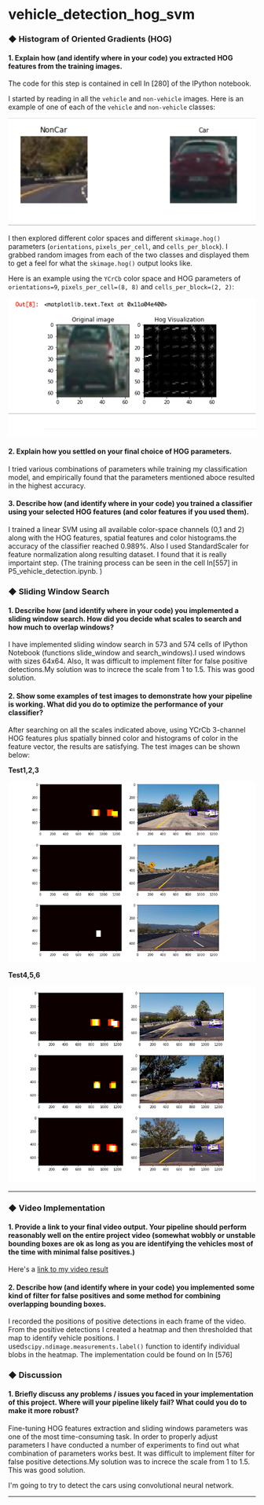 # vehicle_detection_hog_svm


### ◆ Histogram of Oriented Gradients (HOG)
#### 1. Explain how (and identify where in your code) you extracted HOG features from the training images.

The code for this step is contained in cell In [280] of the IPython notebook.

I started by reading in all the `vehicle` and `non-vehicle` images.  Here is an example of one of each of the `vehicle` and `non-vehicle` classes:

![alt text][image1]

I then explored different color spaces and different `skimage.hog()` parameters (`orientations`, `pixels_per_cell`, and `cells_per_block`).  I grabbed random images from each of the two classes and displayed them to get a feel for what the `skimage.hog()` output looks like.

Here is an example using the `YCrCb` color space and HOG parameters of `orientations=9`, `pixels_per_cell=(8, 8)` and `cells_per_block=(2, 2)`:


![alt text][image2]

#### 2. Explain how you settled on your final choice of HOG parameters.

I tried various combinations of parameters while training my classification model, and empirically found that the parameters mentioned aboce resulted in the highest accuracy.

#### 3. Describe how (and identify where in your code) you trained a classifier using your selected HOG features (and color features if you used them).

I trained a linear SVM using all available color-space channels (0,1 and 2) along with the HOG features, spatial features and color histograms.the accuracy of the classifier reached 0.989%. Also I used StandardScaler for feature normalization along resulting dataset. I found that it is really importaint step.
(The training process can be seen in the cell In[557] in P5_vehicle_detection.ipynb. )


### ◆ Sliding Window Search
#### 1. Describe how (and identify where in your code) you implemented a sliding window search.  How did you decide what scales to search and how much to overlap windows?

I have implemented sliding window search in 573 and 574 cells of IPython Notebook (functions slide_window and search_windows).I used windows with sizes 64x64. Also, It was difficult to implement filter for false positive detections.My solution was to increce the scale from 1 to 1.5. This was good solution.

#### 2. Show some examples of test images to demonstrate how your pipeline is working.  What did you do to optimize the performance of your classifier?

After searching on all the scales indicated above, using YCrCb 3-channel HOG features plus spatially binned color and histograms of color in the feature vector, the results are satisfying. The test images can be shown below:

**Test1,2,3**

![alt text][image4]

**Test4,5,6**

![alt text][image5]



---

### ◆ Video Implementation

#### 1. Provide a link to your final video output.  Your pipeline should perform reasonably well on the entire project video (somewhat wobbly or unstable bounding boxes are ok as long as you are identifying the vehicles most of the time with minimal false positives.)
Here's a [link to my video result](./project_video.mp4)


#### 2. Describe how (and identify where in your code) you implemented some kind of filter for false positives and some method for combining overlapping bounding boxes.

I recorded the positions of positive detections in each frame of the video. From the positive detections I created a heatmap and then thresholded that map to identify vehicle positions. I used`scipy.ndimage.measurements.label()` function to identify individual blobs in the heatmap. The implementation could be found on In [576]


### ◆ Discussion
#### 1. Briefly discuss any problems / issues you faced in your implementation of this project.  Where will your pipeline likely fail?  What could you do to make it more robust?

Fine-tuning HOG features extraction and sliding windows parameters was one of the most time-consuming task. In order to properly adjust parameters I have conducted a number of experiments to find out what combination of parameters works best. It was difficult to implement filter for false positive detections.My solution was to increce the scale from 1 to 1.5. This was good solution.

I'm going to try to detect the cars using convolutional neural network.



[//]: # (Image References)
[image1]: ./images/car_notcar.png
[image2]: ./images/hog.png
[image3]: ./images/sliding_windows.jpg
[image4]: ./images/test123_output.png
[image5]: ./images/test456_output.png
[video1]: ./project_output.mp4

-----------

